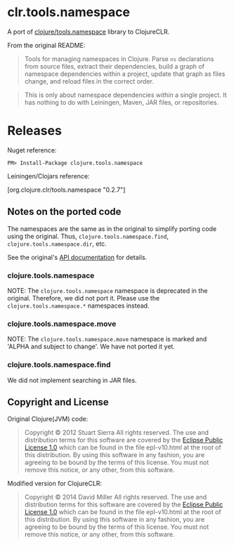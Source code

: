 # clr.tools.namespace #

A port of [clojure/tools.namespace](https://github.com/clojure/tools.namespace) library to ClojureCLR.

From the original README:

> Tools for managing namespaces in Clojure. Parse `ns` declarations from
> source files, extract their dependencies, build a graph of namespace
> dependencies within a project, update that graph as files change, and
> reload files in the correct order.

> This is only about namespace dependencies *within* a single project.
> It has nothing to do with Leiningen, Maven, JAR files, or
> repositories.

# Releases

Nuget reference:

    PM> Install-Package clojure.tools.namespace

Leiningen/Clojars reference:

   [org.clojure.clr/tools.namespace "0.2.7"]
   

## Notes on the ported code ##

The namespaces are the same as in the original to simplify porting code using the original.  Thus, `clojure.tools.namespace.find`, `clojure.tools.namespace.dir`, etc.

See the original's [API documentation](http://clojure.github.com/tools.namespace/) for details.

### clojure.tools.namespace ###
NOTE: The `clojure.tools.namespace` namespace is deprecated in the original.  Therefore, we did not port it.  Please use the `clojure.tools.namespace.*` namespaces instead.

### clojure.tools.namespace.move ###

NOTE: The `clojure.tools.namespace.move` namespace is marked and 'ALPHA and subject to change'.  We have not ported it yet.

### clojure.tools.namespace.find ###

We did not implement searching in JAR files.


Copyright and License
----------------------------------------

Original Clojure(JVM) code: 

> Copyright © 2012 Stuart Sierra All rights reserved. The use and
> distribution terms for this software are covered by the
> [Eclipse Public License 1.0] which can be found in the file
> epl-v10.html at the root of this distribution. By using this software
> in any fashion, you are agreeing to be bound by the terms of this
> license. You must not remove this notice, or any other, from this
> software.

Modified version for ClojureCLR:

> Copyright © 2014 David Miller All rights reserved. The use and
> distribution terms for this software are covered by the
> [Eclipse Public License 1.0] which can be found in the file
> epl-v10.html at the root of this distribution. By using this software
> in any fashion, you are agreeing to be bound by the terms of this
> license. You must not remove this notice, or any other, from this
> software.

[Eclipse Public License 1.0]: http://opensource.org/licenses/eclipse-1.0.php
